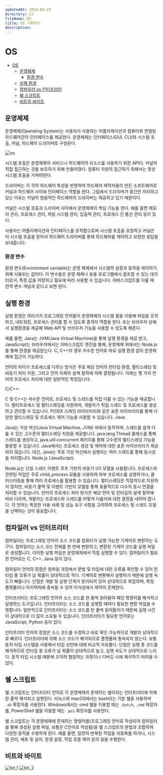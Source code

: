```yaml
---
updatedAt: 2024-04-29
directory: CS
fileName: OS
title: OS 기록하기
description:
---
```


# OS

- [OS](#os)
  - [운영체제](#운영체제)
    - [환경 변수](#환경-변수)
  - [실행 환경](#실행-환경)
  - [컴파일러 vs 인터프리터](#컴파일러-vs-인터프리터)
  - [쉘 스크립트](#쉘-스크립트)
  - [비트와 바이트](#비트와-바이트)

## 운영체제

운영체제(Operating System)는 사용자가 사용하는 어플리케이션과 컴퓨터와 연결된 하드웨어간의 인터페이스를 제공한다. 운영체제는 인터페이스(GUI, CLI)와 시스템 호출, 커널, 하드웨어 드라이버로 구성된다.

![os](os.png)

시스템 호출은 운영체제의 서비스나 하드웨어의 리소스를 사용하기 위한 API다. 커널의 직접 접근하는 것을 보호하기 위해 만들어졌다. 컴퓨터 자원의 접근하기 위해서는 항상 시스템 호출을 거쳐야한다.

드라이버는 각 각의 하드웨어 특성을 반영하여 하드웨어 제작자들이 만든 소프트웨어로 커널과 하드웨어 사이에 인터페이스 역할을 한다. 그림에서 드라이버가 중간만 차지하고 있는 이유는 커널이 범용적인 하드웨어의 드라이버는 제공하고 있기 때문이다.

커널은 시스템 호출과 드라이버 사이에서 운영체제의 핵심 기능을 한다. 예를 들면 메모리 관리, 프로세스 관리, 파일 시스템 관리, 입출력 관리, 프로세스 간 통신 관리 등이 있다.

사용자는 어플리케이션과 인터페이스를 조작함으로써 시스템 호출을 요청하고 커널은 이 시스템 호출을 받아서 하드웨어 드라이버를 통해 하드웨어를 제어하고 요청한 응답을 보내줍니다.

### 환경 변수

환경 변수(Environment variable)는 운영 체제에서 시스템의 설정과 동작을 제어하기 위해 사용되는 값이다. 이 변수들은 운영 체제나 응용 프로그램에서 참조할 수 있는 데이터로서, 특정 값을 저장하고 필요에 따라 사용할 수 있습니다. 자바스크립트를 다룰 때 전역 변수 개념과 같다고 보면 된다.

## 실행 환경

실행 환경은 여러가지 프로그래밍 언어들이 운영체제의 시스템 콜을 이용해 파일을 조작하고, 네트워킹, 프로세스 관리를 할 수 있도록 중개자 역할을 한다. 또는 브라우저 상에서 실행환경을 제공해 Web API 및 브라우저 기능을 사용할 수 있도록 해준다.

예를 들면, Java는 JVM(Java Virtual Machine)을 통해 실행 환경을 제공 받고, JavaScript는 브라우저에서는 자바스크립트 엔진을 통해, 운영체제 위에서는 Node.js를 통해 환경을 제공받는다. C, C++의 경우 저수준 언어로 따로 실행 환경 없이 운영체제에 접근이 가능하다.

언어의 차이가 프로세스를 다루는 방식은 주로 해당 언어의 런타임 환경, 멀티스레딩 및 비동기 처리 지원, 그리고 언어 자체의 설계 철학에 의해 결정됩니다. 아래는 몇 가지 언어의 프로세스 처리에 대한 일반적인 특징입니다:

C/C++:

C 및 C++는 저수준 언어로, 프로세스 및 스레드를 직접 다룰 수 있는 기능을 제공합니다.
멀티프로세스 및 멀티스레딩을 지원하며, 개발자가 직접 스레드 및 프로세스를 생성하고 관리할 수 있습니다.
POSIX 스레딩 라이브러리와 같은 표준 라이브러리를 통해 다양한 멀티스레딩 및 프로세스 제어 기능을 사용할 수 있습니다.
Java:

Java는 가상 머신(Java Virtual Machine, JVM) 위에서 동작하며, 스레드를 쉽게 다룰 수 있는 고수준의 멀티스레딩 지원을 제공합니다.
java.lang.Thread 클래스를 통해 스레드를 생성하고, java.util.concurrent 패키지를 통해 고수준의 멀티스레딩 기능을 활용할 수 있습니다.
Java에서는 프로세스 생성 및 제어에 대한 표준 라이브러리가 제공되지 않습니다. 대신, Java는 주로 가상 머신에서 실행되는 여러 스레드를 통해 동시성을 처리합니다.
Node.js (JavaScript):

Node.js는 단일 스레드 이벤트 루프 기반의 비동기 I/O 모델을 사용합니다.
프로세스와 관련된 작업은 주로 child_process 모듈을 사용하여 외부 프로세스를 실행하거나, 클러스터링을 통해 여러 프로세스를 활용할 수 있습니다.
멀티스레딩은 직접적으로 지원하지 않지만, 비동기 콜백 및 이벤트 기반의 모델을 통해 효율적으로 다수의 동시 연결을 처리할 수 있습니다.
언어의 프로세스 처리 방식은 해당 언어 및 런타임의 설계 철학에 따라 다르며, 개발자는 프로세스와 스레드를 어떻게 다룰지에 대한 결정을 내려야 합니다. 각 언어는 특정한 사용 사례 및 성능 요구 사항을 고려하여 프로세스 및 스레드 모델을 선택하는 것이 중요합니다.

## 컴파일러 vs 인터프리터

컴파일러는 프로그래밍 언어의 소스 코드를 컴퓨터가 실행 가능한 기계어로 변환하는 도구다. 컴파일러는 소스 코드 전체를 한 번에 변환하고, 변환된 기계어 코드를 실행 파일로 생성합니다. 이러한 실행 파일은 운영체제에서 직접 실행할 수 있다. 컴파일러가 필요한 언어로는 C, C++, Java 등이 있다.

컴파일러 언어의 장점은 컴파일 과정에서 문법 및 타입에 대한 오류를 확인할 수 있어 런타임 중 오류가 날 확률이 상대적으로 적다. 기계어로 변환해서 실행하기 때문에 실행 속도가 빠릅니다. 단점은 개발 및 실행 단계가 분리되어 있어 상대적으로 복잡하며, 특정 플랫폼이나 아키텍처에 종속될 수 있어 이식성에서 제약이 존재한다.

인터프리터는 프로그래밍 언어의 소스 코드를 한 줄씩 읽어들여 해당 명령어를 해석하고 실행하는 도구입니다. 인터프리터는 소스 코드를 실행할 때마다 필요한 변환 작업을 수행합니다. 일반적으로 인터프리터는 소스 코드를 한 줄씩 읽어들이기 때문에 실행 시간이 상대적으로 더 많이 소요될 수 있습니다. 인터프리터가 필요한 언어로는 JavaScript, Python 등이 있다.

인터프리터 언어의 장점은 소스 코드를 수정하고 바로 확인 가능하므로 개발이 상대적으로 빠르다. 인터프리터에 의해 소스 코드가 해석되므로 플랫폼에 종속되지 않는다. 보통 동적 타입 시스템을 사용해서 타입 선언에 대해 비교적 자유롭다. 단점은 실행 중 코드를 해석하므로 런타임 중 오류가 날 확률이 상대적으로 높고, 실행 속도가 상대적으로 느리다. 동적 타입 시스템 때문에 오히려 협업하는 과정이나 디버깅 시에 해석하기 어려울 수 있다.

## 쉘 스크립트

쉘 스크립트는 인터프리터 언어로 각 운영체제의 존재하는 쉘이라는 인터프리터에 의해 한 줄씩 해석되고 실행된다. 리눅스와 macOS에서는 bash라는 기본 쉘을 사용하며 `.sh` 확장자를 사용한다. Windows에서는 cmd 쉘을 이용할 때는 `.batch`, `.cmd` 확장자를, PowerShell 쉘을 이용할 때는 `.ps1` 확장자를 사용한다.

쉘 스크립트는 각 운영체제에 존재하는 명령어들(프로그래밍 언어로 작성되어 컴파일러를 통해 생성된 실행 파일, 보틍은 C언어로 작성됨)을 쉘 스크립트의 문법과 조합하여 다양한 동작을 수행하게 된다. 예를 들면, 일련의 반복된 작업을 자동화를 하거나, 시스템 관리, 배포 및 설치, 환경 설정, 작업 흐름 제어 등의 일을 수행한다.

## 비트와 바이트

![bit_1](assets/bit_1.png)
![bit_2](assets/bit_2.png)
